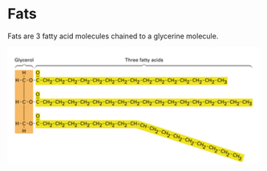 # Fats

Fats are 3 fatty acid molecules chained to a glycerine molecule. 

![fats](https://raw.githubusercontent.com/bob-dinger/gg_markdown/main/nutrients/img/fats.png)

